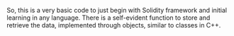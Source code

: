 So, this is a very basic code to just begin with Solidity framework and initial learning in any language. There is a self-evident function to store and retrieve the data, implemented
through objects, similar to classes in C++. 
